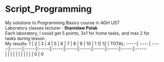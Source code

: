# Script_Programming
My solutions to Programming Basics course in AGH UST \
Laboratory classes lecturer : **Stanisław Polak** \
Each laboratory, I could get 5 points, 3x1 for home tasks, and max 2 for tasks during lesson . \
My results:
  1   |   2   |   3   |   4   |   5   |   6   |   7   |   8   |   9   |   10  |   1  1|   12  | TOTAL:
:----:| :---: | :----:|:-----:|:-----:|:-----:|:-----:|:-----:|:-----:|:-----:|:-----:|:-----:|:-----: 	   
      |       |       |       |       |       |       |       |	      |	      |       |	  0   |   0
